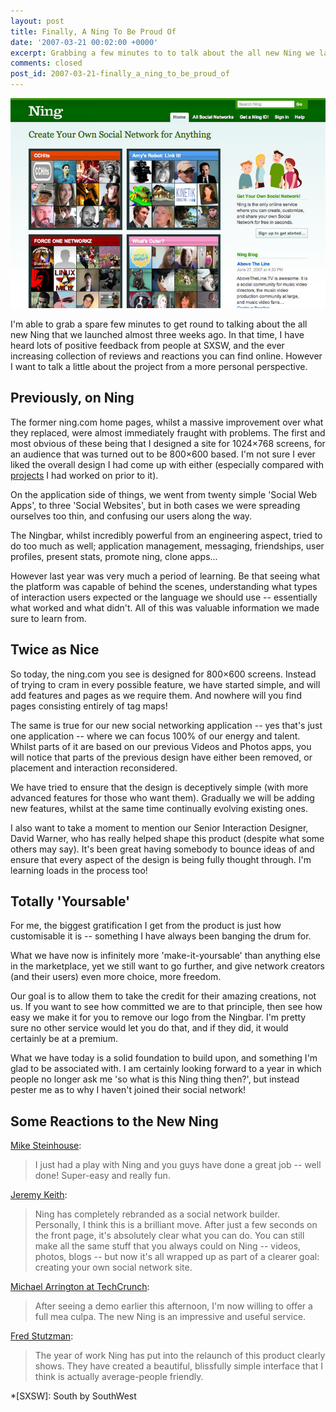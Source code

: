 ```yaml
---
layout: post
title: Finally, A Ning To Be Proud Of
date: '2007-03-21 00:02:00 +0000'
excerpt: Grabbing a few minutes to to talk about the all new Ning we launched almost three weeks ago.
comments: closed
post_id: 2007-03-21-finally_a_ning_to_be_proud_of
---
```

![The new Ning homepage](/assets/images/2007/03/finally_a_ning_to_be_proud_of.jpg)

I'm able to grab a spare few minutes to get round to talking about the all new Ning that we launched almost three weeks ago. In that time, I have heard lots of positive feedback from people at SXSW, and the ever increasing collection of reviews and reactions you can find online. However I want to talk a little about the project from a more personal perspective.

## Previously, on Ning
The former ning.com home pages, whilst a massive improvement over what they replaced, were almost immediately fraught with problems. The first and most obvious of these being that I designed a site for 1024×768 screens, for an audience that was turned out to be 800×600 based. I'm not sure I ever liked the overall design I had come up with either (especially compared with [projects][1] I had worked on prior to it).

On the application side of things, we went from twenty simple 'Social Web Apps', to three 'Social Websites', but in both cases we were spreading ourselves too thin, and confusing our users along the way.

The Ningbar, whilst incredibly powerful from an engineering aspect, tried to do too much as well; application management, messaging, friendships, user profiles, present stats, promote ning, clone apps...

However last year was very much a period of learning. Be that seeing what the platform was capable of behind the scenes, understanding what types of interaction users expected or the language we should use -- essentially what worked and what didn't. All of this was valuable information we made sure to learn from.

## Twice as Nice
So today, the ning.com you see is designed for 800×600 screens. Instead of trying to cram in every possible feature, we have started simple, and will add features and pages as we require them. And nowhere will you find pages consisting entirely of tag maps!

The same is true for our new social networking application -- yes that's just one application -- where we can focus 100% of our energy and talent. Whilst parts of it are based on our previous Videos and Photos apps, you will notice that parts of the previous design have either been removed, or placement and interaction reconsidered.

We have tried to ensure that the design is deceptively simple (with more advanced features for those who want them). Gradually we will be adding new features, whilst at the same time continually evolving existing ones.

I also want to take a moment to mention our Senior Interaction Designer, David Warner, who has really helped shape this product (despite what some others may say). It's been great having somebody to bounce ideas of and ensure that every aspect of the design is being fully thought through. I'm learning loads in the process too!

## Totally 'Yoursable'
For me, the biggest gratification I get from the product is just how customisable it is -- something I have always been banging the drum for.

What we have now is infinitely more 'make-it-yoursable' than anything else in the marketplace, yet we still want to go further, and give network creators (and their users) even more choice, more freedom.

Our goal is to allow them to take the credit for their amazing creations, not us. If you want to see how committed we are to that principle, then see how easy we make it for you to remove our logo from the Ningbar. I'm pretty sure no other service would let you do that, and if they did, it would certainly be at a premium.

What we have today is a solid foundation to build upon, and something I'm glad to be associated with. I am certainly looking forward to a year in which people no longer ask me 'so what is this Ning thing then?', but instead pester me as to why I haven't joined their social network!

## Some Reactions to the New Ning
[Mike Steinhouse][2]:

> I just had a play with Ning and you guys have done a great job -- well done! Super-easy and really fun.

[Jeremy Keith][3]:

> Ning has completely rebranded as a social network builder. Personally, I think this is a brilliant move. After just a few seconds on the front page, it's absolutely clear what you can do. You can still make all the same stuff that you always could on Ning -- videos, photos, blogs -- but now it's all wrapped up as part of a clearer goal: creating your own social network site.

[Michael Arrington at TechCrunch][4]:

> After seeing a demo earlier this afternoon, I'm now willing to offer a full mea culpa. The new Ning is an impressive and useful service.

[Fred Stutzman][5]:

> The year of work Ning has put into the relaunch of this product clearly shows. They have created a beautiful, blissfully simple interface that I think is actually average-people friendly.

[1]: http://www.cwhomes.co.uk/
[2]: http://donotremove.co.uk/
[3]: http://adactio.com/journal/1265/
[4]: http://www.techcrunch.com/2007/02/26/ning-in-full/
[5]: http://chimprawk.blogspot.com/2007/03/ning-elegant-group-based-social.html

*[SXSW]: South by SouthWest